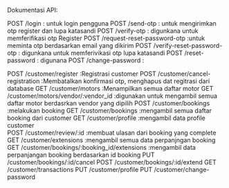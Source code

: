  Dokumentasi API:

POST /login : untuk login pengguna
POST /send-otp : untuk mengirimkan otp register dan lupa katasandi
POST /verify-otp : digunkana untuk memferifikasi otp Register
POST /request-reset-password-otp :untuk meminta otp berdasarkan email yang dikirim
POST /verify-reset-password-otp : digunkana untuk memferivikasi otp lupa katasandi
POST /reset-password : digunana 
POST /change-password :

POST /customer/register                         :Registrasi customer
POST /customer/cancel-registration              :Membatalkan konfirmasi otp, menghapus dat regitrasi dari database
GET  /customer/motors                           :Menampilkan semua daftar motor
GET  /customer/motors/vendor/:vendor_id         :digunakan untuk mengambil semua daftar motor berdasrkan vendor yang dipilih
POST /customer/bookings                         :melakukan booking
GET  /customer/bookings                         :mengambil semua daftar booking dari customer
GET  /customer/profile                          :mengambil data profile customer                  
POST /customer/review/:id                       :membuat ulasan dari booking yang complete
GET  /customer/extensions                       :mengambil semua data perpanjngan booking
GET  /customer/bookings/:booking_id/extensions  :mengambil data perpanjangan booking berdasarkan id booking
PUT /customer/bookings/:id/cancel
POST /customer/bookings/:id/extend
GET /customer/transactions
PUT /customer/profile
PUT /customer/change-password




